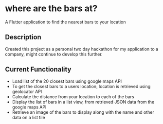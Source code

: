 # where are the bars at?

A Flutter application to find the nearest bars to your location

## Description

Created this project as a personal two day hackathon for my application to a company, might continue to develop this further.

## Current Functionality

- Load list of the 20 closest bars using google maps API
- To get the closest bars to a users location, location is retrieved using geolocator API
- Calculate the distance from your location to each of the bars
- Display the list of bars in a list view, from retrieved JSON data from the google maps API
- Retrieve an image of the bars to display along with the name and other data on a list tile

